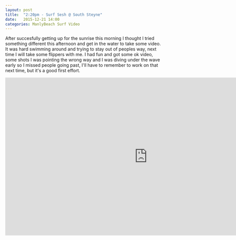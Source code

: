 ```yaml
---
layout: post
title:  "2:20pm - Surf Sesh @ South Steyne"
date:   2015-12-21 14:00
categories: ManlyBeach Surf Video
---
```


After succesfully getting up for the sunrise this morning I thought I tried something different this
afternoon and get in the water to take some video. It was hard swimming around and trying to stay out of peoples way, next time I will take some flippers with me.
I had fun and got some ok video, some shots I was pointing the wrong way and I was diving under the wave early so I missed people going past, I'll have to remember to work on that next time, but it's a good first effort.

<div>
<iframe width="900" height="500" src="https://www.youtube.com/embed/kUs-NEDA_mA?wmode=opaque" frameborder="0" allowfullscreen="allowfullscreen">Manly Beach&nbsp;</iframe>
</div>


